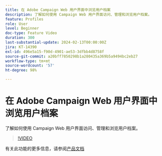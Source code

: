 ```yaml
---
title: 在 Adobe Campaign Web 用户界面中浏览用户档案
description: 了解如何使用 Campaign Web 用户界面访问、管理和浏览用户档案。
feature: Profiles
role: User
level: Beginner
doc-type: Feature Video
duration: 300
last-substantial-update: 2024-02-13T00:00:00Z
jira: KT-14390
exl-id: 496e5a15-f90d-4901-ae53-3dfbb4d8758f
source-git-commit: a20bff7850298b1a280435a369b5a9494bc2eb27
workflow-type: tm+mt
source-wordcount: '57'
ht-degree: 98%

---
```


# 在 Adobe Campaign Web 用户界面中浏览用户档案

了解如何使用 Campaign Web 用户界面访问、管理和浏览用户档案。

>[!VIDEO](https://video.tv.adobe.com/v/3427293/?learn=on)

有关此功能的更多信息，请参阅[产品文档](https://experienceleague.adobe.com/docs/campaign-web/v8/audiences/work-with-profiles/about-recipients.html?lang=zh-Hans)
